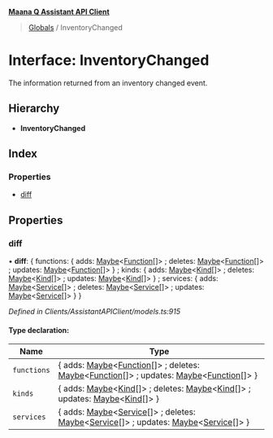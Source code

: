 **[Maana Q Assistant API Client](../README.md)**

> [Globals](../README.md) / InventoryChanged

# Interface: InventoryChanged

The information returned from an inventory changed event.

## Hierarchy

* **InventoryChanged**

## Index

### Properties

* [diff](inventorychanged.md#diff)

## Properties

### diff

•  **diff**: { functions: { adds: [Maybe](../README.md#maybe)\<[Function](function.md)[]> ; deletes: [Maybe](../README.md#maybe)\<[Function](function.md)[]> ; updates: [Maybe](../README.md#maybe)\<[Function](function.md)[]>  } ; kinds: { adds: [Maybe](../README.md#maybe)\<[Kind](kind.md)[]> ; deletes: [Maybe](../README.md#maybe)\<[Kind](kind.md)[]> ; updates: [Maybe](../README.md#maybe)\<[Kind](kind.md)[]>  } ; services: { adds: [Maybe](../README.md#maybe)\<[Service](service.md)[]> ; deletes: [Maybe](../README.md#maybe)\<[Service](service.md)[]> ; updates: [Maybe](../README.md#maybe)\<[Service](service.md)[]>  }  }

*Defined in Clients/AssistantAPIClient/models.ts:915*

#### Type declaration:

Name | Type |
------ | ------ |
`functions` | { adds: [Maybe](../README.md#maybe)\<[Function](function.md)[]> ; deletes: [Maybe](../README.md#maybe)\<[Function](function.md)[]> ; updates: [Maybe](../README.md#maybe)\<[Function](function.md)[]>  } |
`kinds` | { adds: [Maybe](../README.md#maybe)\<[Kind](kind.md)[]> ; deletes: [Maybe](../README.md#maybe)\<[Kind](kind.md)[]> ; updates: [Maybe](../README.md#maybe)\<[Kind](kind.md)[]>  } |
`services` | { adds: [Maybe](../README.md#maybe)\<[Service](service.md)[]> ; deletes: [Maybe](../README.md#maybe)\<[Service](service.md)[]> ; updates: [Maybe](../README.md#maybe)\<[Service](service.md)[]>  } |

